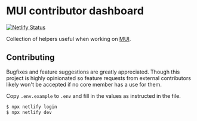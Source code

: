 # MUI contributor dashboard

[![Netlify Status](https://api.netlify.com/api/v1/badges/915f3a73-fea0-4248-b916-b7cff9364df1/deploy-status)](https://app.netlify.com/sites/mui-dashboard/deploys)

Collection of helpers useful when working on [MUI](https://github.com/mui-org).

## Contributing

Bugfixes and feature suggestions are greatly appreciated. Though this project is highly opinionated so feature requests from external contributors likely won't be accepted if no core member has a use for them.

Copy `.env.example` to `.env` and fill in the values as instructed in the file.

```bash
$ npx netlify login
$ npx netlify dev
```
